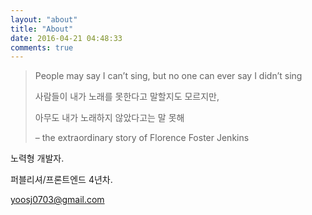 ```yaml
---
layout: "about"
title: "About"
date: 2016-04-21 04:48:33
comments: true
---
```


> People may say I can’t sing, but no one can ever say I didn’t sing
> 
> 사람들이 내가 노래를 못한다고 말할지도 모르지만,
>
> 아무도 내가 노래하지 않았다고는 말 못해
>
>– the extraordinary story of Florence Foster Jenkins


노력형 개발자.

퍼블리셔/프론트엔드 4년차.

yoosj0703@gmail.com




